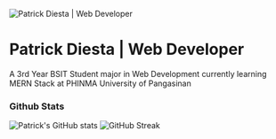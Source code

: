 ![Patrick Diesta | Web Developer](https://i.ytimg.com/vi/ImcLLToCGas/maxresdefault.jpg)
# Patrick Diesta | Web Developer

A 3rd Year BSIT Student major in Web Development currently learning MERN Stack at PHINMA University of Pangasinan

### Github Stats

![Patrick's GitHub stats](https://github-readme-stats.vercel.app/api?username=patrikimaru&show_icons=true&theme=graywhite&card_width=400)
![GitHub Streak](https://github-readme-streak-stats.herokuapp.com/?user=kattni&theme=graywhite&card_width=400)



